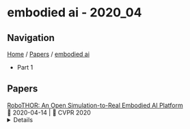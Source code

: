 # embodied ai - 2020_04

## Navigation

[Home](https://arxcompass.github.io) / [Papers](https://arxcompass.github.io/papers) / [embodied ai](https://arxcompass.github.io/papers/embodied_ai)

- Part 1

## Papers

<div class="paper-card">
    <div class="paper-title"><a href="http://arxiv.org/abs/2004.06799v1">RoboTHOR: An Open Simulation-to-Real Embodied AI Platform</a></div>
    <div class="paper-meta">
      📅 2020-04-14
      | 💬 CVPR 2020
    </div>
    <details class="paper-abstract">
      Visual recognition ecosystems (e.g. ImageNet, Pascal, COCO) have undeniably played a prevailing role in the evolution of modern computer vision. We argue that interactive and embodied visual AI has reached a stage of development similar to visual recognition prior to the advent of these ecosystems. Recently, various synthetic environments have been introduced to facilitate research in embodied AI. Notwithstanding this progress, the crucial question of how well models trained in simulation generalize to reality has remained largely unanswered. The creation of a comparable ecosystem for simulation-to-real embodied AI presents many challenges: (1) the inherently interactive nature of the problem, (2) the need for tight alignments between real and simulated worlds, (3) the difficulty of replicating physical conditions for repeatable experiments, (4) and the associated cost. In this paper, we introduce RoboTHOR to democratize research in interactive and embodied visual AI. RoboTHOR offers a framework of simulated environments paired with physical counterparts to systematically explore and overcome the challenges of simulation-to-real transfer, and a platform where researchers across the globe can remotely test their embodied models in the physical world. As a first benchmark, our experiments show there exists a significant gap between the performance of models trained in simulation when they are tested in both simulations and their carefully constructed physical analogs. We hope that RoboTHOR will spur the next stage of evolution in embodied computer vision. RoboTHOR can be accessed at the following link: https://ai2thor.allenai.org/robothor
    </details>
</div>
